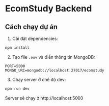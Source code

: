 # EcomStudy Backend

## Cách chạy dự án

1. Cài đặt dependencies:

```bash
npm install
```

2. Tạo file `.env` và điền thông tin MongoDB:

```
PORT=5000
MONGO_URI=mongodb://localhost:27017/ecomstudy
```

3. Chạy server ở chế độ dev:

```bash
npm run dev
```

Server sẽ chạy ở http://localhost:5000
